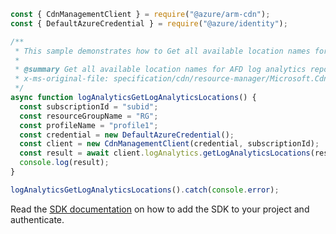 ```javascript
const { CdnManagementClient } = require("@azure/arm-cdn");
const { DefaultAzureCredential } = require("@azure/identity");

/**
 * This sample demonstrates how to Get all available location names for AFD log analytics report.
 *
 * @summary Get all available location names for AFD log analytics report.
 * x-ms-original-file: specification/cdn/resource-manager/Microsoft.Cdn/stable/2021-06-01/examples/LogAnalytics_GetLogAnalyticsLocations.json
 */
async function logAnalyticsGetLogAnalyticsLocations() {
  const subscriptionId = "subid";
  const resourceGroupName = "RG";
  const profileName = "profile1";
  const credential = new DefaultAzureCredential();
  const client = new CdnManagementClient(credential, subscriptionId);
  const result = await client.logAnalytics.getLogAnalyticsLocations(resourceGroupName, profileName);
  console.log(result);
}

logAnalyticsGetLogAnalyticsLocations().catch(console.error);
```

Read the [SDK documentation](https://github.com/Azure/azure-sdk-for-js/blob/%40azure%2Farm-cdn_7.0.0/sdk/cdn/arm-cdn/README.md) on how to add the SDK to your project and authenticate.
